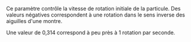 Ce paramètre contrôle la vitesse de rotation initiale de la particule.
Des valeurs négatives correspondent à une rotation dans le sens inverse des aiguilles d'une montre.


Une valeur de 0,314 correspond à peu près à 1 rotation par seconde.